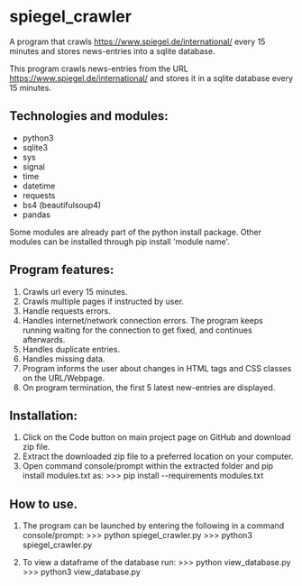 # spiegel_crawler
A program that crawls https://www.spiegel.de/international/ every 15 minutes and stores news-entries into a sqlite database.


This program crawls news-entries from the URL https://www.spiegel.de/international/ and stores it in a sqlite database every 15 minutes.


## Technologies and modules:

- python3
- sqlite3
- sys
- signal
- time
- datetime
- requests
- bs4 (beautifulsoup4)
- pandas

Some modules are already part of the python install package. Other modules can be installed through pip install 'module name'.


## Program features:

1. Crawls url every 15 minutes.
2. Crawls multiple pages if instructed by user.
3. Handle requests errors.
4. Handles internet/network connection errors. The program keeps running waiting for the
   connection to get fixed, and continues afterwards.
5. Handles duplicate entries.
6. Handles missing data.
7. Program informs the user about changes in HTML tags and CSS classes on the URL/Webpage.
8. On program termination, the first 5 latest new-entries are displayed.


## Installation:
1. Click on the Code button on main project page on GitHub and download zip file.
2. Extract the downloaded zip file to a preferred location on your computer.
3. Open command console/prompt within the extracted folder and pip install modules.txt as:
   \>>> pip install --requirements modules.txt

## How to use.
1. The program can be launched by entering the following in a command console/prompt:
\>>> python spiegel_crawler.py
\>>> python3 spiegel_crawler.py

2. To view a dataframe of the database run:
\>>> python view_database.py
\>>> python3 view_database.py
